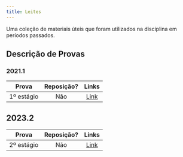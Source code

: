 ```yaml
---
title: Leites
---
```


Uma coleção de materiais úteis que foram utilizados na disciplina em períodos passados.

## Descrição de Provas

### 2021.1
**Prova** | **Reposição?** | **Links**  |
:---: | :---:| :---: |
1º estágio | Não | [Link](20211/provas/estagio1.md)


## 2023.2

**Prova** | **Reposição?** | **Links**  |
 :---: | :---:| :---: |
 2º estágio | Não | [Link](https://drive.google.com/file/d/1KuMEoiI1Glr2UEwSmjDT1a_pbdK42-6Y/view?usp=sharing)

